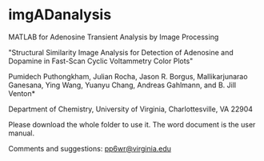 # imgADanalysis
MATLAB for Adenosine Transient Analysis by Image Processing

"Structural Similarity Image Analysis for Detection of Adenosine and Dopamine in Fast-Scan Cyclic Voltammetry Color Plots"

Pumidech Puthongkham, Julian Rocha, Jason R. Borgus, Mallikarjunarao Ganesana, Ying Wang, Yuanyu Chang, Andreas Gahlmann, and B. Jill Venton*

Department of Chemistry, University of Virginia, Charlottesville, VA 22904

Please download the whole folder to use it.  The word document is the user manual.

Comments and suggestions: pp6wr@virginia.edu
